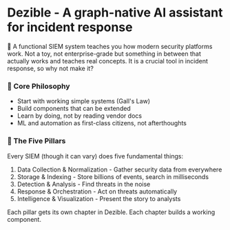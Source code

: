 # Dezible - A graph-native AI assistant for incident response

🤖 A functional SIEM system teaches you how modern security platforms work. Not a toy, not enterprise-grade but something in between that actually works and teaches real concepts. It is a crucial tool in incident response, so why not make it?

### 🔖 Core Philosophy

- Start with working simple systems (Gall's Law)
- Build components that can be extended
- Learn by doing, not by reading vendor docs
- ML and automation as first-class citizens, not afterthoughts

### 🏀 The Five Pillars

Every SIEM (though it can vary) does five fundamental things:

1. Data Collection & Normalization - Gather security data from everywhere
2. Storage & Indexing - Store billions of events, search in milliseconds
3. Detection & Analysis - Find threats in the noise
4. Response & Orchestration - Act on threats automatically
5. Intelligence & Visualization - Present the story to analysts

Each pillar gets its own chapter in Dezible. Each chapter builds a working component.
